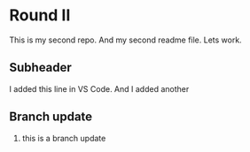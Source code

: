 # Round II

This is my second repo. And my second readme file. Lets work.

## Subheader

I added this line in VS Code.
And I added another

## Branch update

1. this is a branch update
